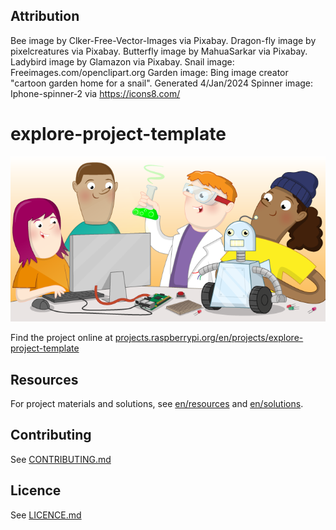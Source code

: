 ## Attribution
Bee image by Clker-Free-Vector-Images via Pixabay.
Dragon-fly image by pixelcreatures via Pixabay.
Butterfly image by MahuaSarkar via Pixabay.
Ladybird image by Glamazon via Pixabay.
Snail image: Freeimages.com/openclipart.org
Garden image: Bing image creator "cartoon garden home for a snail". Generated 4/Jan/2024
Spinner image: Iphone-spinner-2 via https://icons8.com/







# explore-project-template

![explore-project-template](banner.png)

Find the project online at [projects.raspberrypi.org/en/projects/explore-project-template](https://projects.raspberrypi.org/en/projects/explore-project-template)

## Resources
For project materials and solutions, see [en/resources](https://github.com/raspberrypilearning/explore-project-template/tree/master/en/resources) and [en/solutions](https://github.com/raspberrypilearning/explore-project-template/tree/master/en/solutions).

## Contributing
See [CONTRIBUTING.md](CONTRIBUTING.md)

## Licence
See [LICENCE.md](LICENCE.md)
